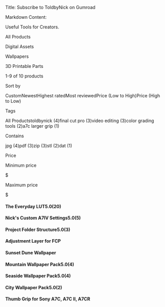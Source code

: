 Title: Subscribe to ToldbyNick on Gumroad

Markdown Content:

Useful Tools for Creators.

All Products

Digital Assets

Wallpapers

3D Printable Parts

1-9 of 10 products

Sort by

CustomNewestHighest ratedMost reviewedPrice (Low to High)Price (High to Low)

Tags

All Productstoldbynick (4)final cut pro (3)video editing (3)color grading tools (2)a7c larger grip (1)

Contains

jpg (4)pdf (3)zip (3)stl (2)dat (1)

Price

Minimum price

$

Maximum price

$

#### The Everyday LUT5.0(20)

#### Nick's Custom A7IV Settings5.0(5)

#### Project Folder Structure5.0(3)

#### Adjustment Layer for FCP

#### Sunset Dune Wallpaper

#### Mountain Wallpaper Pack5.0(4)

#### Seaside Wallpaper Pack5.0(4)

#### City Wallpaper Pack5.0(2)

#### Thumb Grip for Sony A7C, A7C II, A7CR
